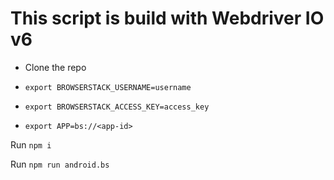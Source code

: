 # This script is build with Webdriver IO v6

- Clone the repo

- `export BROWSERSTACK_USERNAME=username`
- `export BROWSERSTACK_ACCESS_KEY=access_key`
- `export APP=bs://<app-id>`

Run `npm i`

Run `npm run android.bs`
